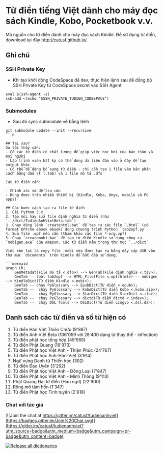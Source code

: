 # Từ điển tiếng Việt dành cho máy đọc sách Kindle, Kobo, Pocketbook v.v.

Mã nguồn cho từ điển dành cho máy đọc sách Kindle. Để sử dụng từ điển, download tại đây http://catusf.github.io/.

## Ghi chú

### SSH Private Key

- Khi tạo khởi động CodeSpace để dev, thực hiện lệnh sau để đồng bộ SSH Private Key từ CodeSpace secret vào SSH Agent

```
eval $(ssh-agent -s) 
ssh-add <(echo "$SSH_PRIVATE_TUDIEN_CODESPACE") 
```

### Submodules

- Sau đó sync submodule về bằng lệnh

```
git submodule update --init --recursive
```e

## Tại sao?
Do tôi thấy cần:
- Có các từ điển có chất lượng để giúp việc học hỏi của bản thân và mọi người
- Lập trình viên bất kỳ có thể dùng dữ liệu đầu vào ở đây để tạo output khác
- Có thể dễ dàng bổ sung từ điển - chỉ cần tạo 1 file văn bản phân cách bằng dấu \t (.tab) và 1 file mô tả .dfo

Các từ điển cần: 

- Chính xác và dễ tra cứu
- Dùng được trên nhiều thiết bị (Kindle, Kobo, Onyx, mobile và PC apps)

## Các bước cách tạo ra file từ điển
1. Cài Python 3.x
2. Tạo mới hay sửa file định nghĩa từ điển (như `../dict/TudienAnhVietBeta.tab`)
3. Chạy dòng lệnh `createhtml.bat` để tạo ra các file `.html` (có format OPFcho ebook ebook) dùng chương trình Python `tab2opf.py`
4. Sửa file .opf nếu cần (tham khảo các file *-org.opf)
5. Chạy `createmobi.bat` để tạo từ điển Kindle sử dụng công cụ `mobigen.exe` của Amazon. Các từ điển nằm trong thư mục `../dict`

Việc còn lại là copy file .mobi vừa được tạo ra bằng dây cáp USB vào thư mục `documents` trên Kindle để bắt đầu sử dụng.

```mermaid
graph LR;
    GenMetadat(File mô tả <.dfo>) --> GenTab(File định nghĩa <.tsv>);
    GenTab -- tool tab2opf --> HTML_File(File <.opf/html>) -- mobigen --> KindleDict(Từ điển Kindle <.mobi>);
    GenTab -- chạy PyGlossary --> EpubDict(Từ diển <.epub>);
    GenTab --  chạy PyGlossary --> KoboDict(Từ diển Kobo <.kobo.zip>);
    GenTab --  chạy PyGlossary --> StarDict(Từ diển StarDict <.ifo>);
    GenTab --  chạy PyGlossary --> dictd(Từ diển dictd <.index>);
    GenTab --  chạy DSL Tools --> DSLDict(Từ diển Lingvo <.dsl.dz>);
```

## Danh sách các từ điển và số từ hiện có

1. Từ điển Hán Việt Thiền Chửu (9'897)
2. Từ điển Anh Việt Beta (106'059 với 28'400 dạng từ thay thế - inflection)
3. Từ điển phật học tổng hợp (49'569)
4. Từ điển Phật Quang (16'973)
5. Từ điển Phật học Việt Anh - Thiện Phúc (24'767)
6. Từ điển Phật học Anh-Hán-Việt (3'914)
7. Ngữ vựng Danh từ Thiền học (302)
8. Từ điển Đạo Uyển (3'262)
9. Từ điển Phật học Việt Anh - Đồng Loại (7'847)
10. Từ điển Phật học Việt Anh - Minh Thông (9'113)
11. Phật Quang Đại từ điển (Hán ngữ) (22'900)
12. Rộng mở tâm hồn (1'347)
13. Từ điển Phật học Tinh tuyển (2'918)

### Chat với tác giả

[![Join the chat at https://gitter.im/catusf/tudienanhviet](https://badges.gitter.im/Join%20Chat.svg)](https://gitter.im/catusf/tudienanhviet?utm_source=badge&utm_medium=badge&utm_campaign=pr-badge&utm_content=badge)
 
[![Release all dictionaries](https://github.com/catusf/tudien/actions/workflows/release_all.yml/badge.svg)](https://github.com/catusf/tudien/actions/workflows/release_all.yml)
